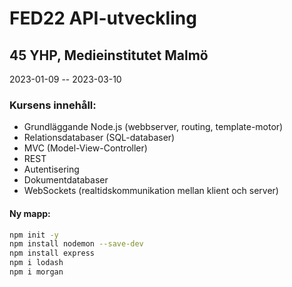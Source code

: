 # FED22 API-utveckling

## 45 YHP, Medieinstitutet Malmö
2023-01-09 -- 2023-03-10

### Kursens innehåll: 
* Grundläggande Node.js (webbserver, routing, template-motor)
* Relationsdatabaser (SQL-databaser)
* MVC (Model-View-Controller) 
* REST 
* Autentisering
* Dokumentdatabaser 
* WebSockets (realtidskommunikation mellan klient och server)

#### Ny mapp:

```zsh
npm init -y
npm install nodemon --save-dev
npm install express
npm i lodash
npm i morgan
```
